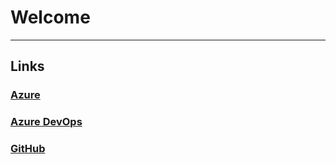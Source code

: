 # Welcome

---

## Links

### <a href="https://portal.azure.com" target="_blank">Azure</a>

### <a href="https://dev.azure.com/AVEVA-VSTS" target="_blank">Azure DevOps</a>

### <a href="https://github.com/login" target="_blank">GitHub</a>
